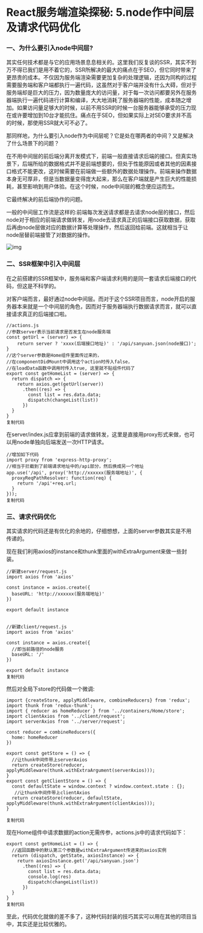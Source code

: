 # React服务端渲染探秘: 5.node作中间层及请求代码优化

### 一、为什么要引入node中间层?

其实任何技术都是与它的应用场景息息相关的。这里我们反复谈的SSR，其实不到万不得已我们是用不着它的，SSR所解决的最大的痛点在于SEO，但它同时带来了更昂贵的成本。不仅因为服务端渲染需要更加复杂的处理逻辑，还因为同构的过程需要服务端和客户端都执行一遍代码，这虽然对于客户端并没有什么大碍，但对于服务端却是巨大的压力，因为数量庞大的访问量，对于每一次访问都要另外在服务器端执行一遍代码进行计算和编译，大大地消耗了服务器端的性能，成本随之增加。如果访问量足够大的时候，以前不用SSR的时候一台服务器能够承受的压力现在或许要增加到10台才能抗住。痛点在于SEO，但如果实际上对SEO要求并不高的时候，那使用SSR就大可不必了。

那同样地，为什么要引入node作为中间层呢？它是处在哪两者的中间？又是解决了什么场景下的问题？

在不用中间层的前后端分离开发模式下，前端一般直接请求后端的接口。但真实场景下，后端所给的数据格式并不是前端想要的，但处于性能原因或者其他的因素接口格式不能更改，这时候需要在前端做一些额外的数据处理操作。前端来操作数据本身无可厚非，但是当数据量变得庞大起来，那么在客户端就是产生巨大的性能损耗，甚至影响到用户体验。在这个时候，node中间层的概念便应运而生。

它最终解决的前后端协作的问题。

一般的中间层工作流是这样的:前端每次发送请求都是去请求node层的接口，然后node对于相应的前端请求做转发，用node去请求真正的后端接口获取数据，获取后再由node层做对应的数据计算等处理操作，然后返回给前端。这就相当于让node层替前端接管了对数据的操作。



![img](https://user-gold-cdn.xitu.io/2019/7/5/16bbff86c9c72be5?imageView2/0/w/1280/h/960/format/webp/ignore-error/1)



### 二、SSR框架中引入中间层

在之前搭建的SSR框架中，服务端和客户端请求利用的是同一套请求后端接口的代码，但这是不科学的。

对客户端而言，最好通过node中间层。而对于这个SSR项目而言，node开启的服务器本来就是一个中间层的角色，因而对于服务器端执行数据请求而言，就可以直接请求真正的后端接口啦。

```
//actions.js
//参数server表示当前请求是否发生在node服务端
const getUrl = (server) => {
    return server ? 'xxxx(后端接口地址)' : '/api/sanyuan.json(node接口)';
}
//这个server参数是Home组件里面传过来的，
//在componentDidMount中调用这个action时传入false，
//在loadData函数中调用时传入true, 这里就不贴组件代码了
export const getHomeList = (server) => {
  return dispatch => {
    return axios.get(getUrl(server))
      .then((res) => {
        const list = res.data.data;
        dispatch(changeList(list))
      })
  }
}
复制代码
```

在server/index.js应拿到前端的请求做转发，这里是直接用proxy形式来做，也可以用node单独向后端发送一次HTTP请求。

```
//增加如下代码
import proxy from 'express-http-proxy';
//相当于拦截到了前端请求地址中的/api部分，然后换成另一个地址
app.use('/api', proxy('http://xxxxxx(服务端地址)', {
  proxyReqPathResolver: function(req) {
    return '/api'+req.url;
  }
}));
复制代码
```

### 三、请求代码优化

其实请求的代码还是有优化的余地的，仔细想想，上面的server参数其实是不用传递的。

现在我们利用axios的instance和thunk里面的withExtraArgument来做一些封装。

```
//新建server/request.js
import axios from 'axios'

const instance = axios.create({
  baseURL: 'http://xxxxxx(服务端地址)'
})

export default instance


//新建client/request.js
import axios from 'axios'

const instance = axios.create({
  //即当前路径的node服务
  baseURL: '/'
})

export default instance
复制代码
```

然后对全局下store的代码做一个微调:

```
import {createStore, applyMiddleware, combineReducers} from 'redux';
import thunk from 'redux-thunk';
import { reducer as homeReducer } from '../containers/Home/store';
import clientAxios from '../client/request';
import serverAxios from '../server/request';

const reducer = combineReducers({
  home: homeReducer
})

export const getStore = () => {
  //让thunk中间件带上serverAxios
  return createStore(reducer, applyMiddleware(thunk.withExtraArgument(serverAxios)));
}
export const getClientStore = () => {
  const defaultState = window.context ? window.context.state : {};
   //让thunk中间件带上clientAxios
  return createStore(reducer, defaultState, applyMiddleware(thunk.withExtraArgument(clientAxios)));
}

复制代码
```

现在Home组件中请求数据的action无需传参，actions.js中的请求代码如下：

```
export const getHomeList = () => {
  //返回函数中的默认第三个参数是withExtraArgument传进来的axios实例
  return (dispatch, getState, axiosInstance) => {
    return axiosInstance.get('/api/sanyuan.json')
      .then((res) => {
        const list = res.data.data;
        console.log(res)
        dispatch(changeList(list))
      })
  }
}
复制代码
```

至此，代码优化就做的差不多了，这种代码封装的技巧其实可以用在其他的项目当中，其实还是比较优雅的。